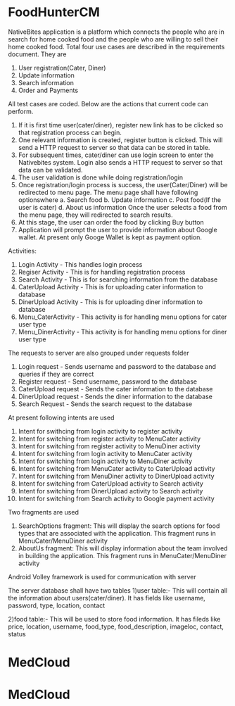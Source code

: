 # FoodHunterCM

NativeBites application is a platform which connects the people who are in search for home cooked food and the people who are willing
to sell their home cooked food. Total four use cases are described in the requirements document. 
They are 
1. User registration(Cater, Diner)
2. Update information 
3. Search information 
4. Order and Payments

All test cases are coded. Below are the actions that current code can perform. 
1. If it is first time user(cater/diner), register new link has to be clicked so that registration process can begin. 
2. One relevant information is created, register button is clicked. This will send a HTTP request to server so that data can be stored in table.
3. For subsequent times, cater/diner can use login screen to enter the Nativebites system. Login also sends a HTTP request to server so that data can be validated. 
4. The user validation is done while doing registration/login 
5. Once registration/login process is success, the user(Cater/Diner) will be redirected to menu page. The menu page shall have following optionswhere
   a. Search food
   b. Update information
   c. Post food(If the user is cater)
   d. About us information
   Once the user selects a food from the menu page, they will redirected to search results.
6. At this stage, the user can order the food by clicking Buy button 
7. Application will prompt the user to provide information about Google wallet. At present only Googe Wallet is kept as payment option.

Activities:
1. Login Activity - This handles login process 
2. Regiser Activity - This is for handling registration process 
3. Search Activity - This is for searching information from the database 
4. CaterUpload Activity - This is for uploading cater information to database 
5. DinerUpload Activity - This is for uploading diner information to database
6. Menu_CaterActivity - This activity is for handling menu options for cater user type
7. Menu_DinerActivity - This activity is for handling menu options for diner user type

The requests to server are also grouped under requests folder 
1. Login request - Sends username and password to the database and queries if they are correct 
2. Register request - Send username, password to the database 
3. CaterUpload request - Sends the cater information to the database 
4. DinerUpload request - Sends the diner information to the database
5. Search Request - Sends the search request to the database

At present following intents are used 
1. Intent for swithcing from login activity to register activity
2. Intent for switching from register activity to MenuCater activity 
3. Intent for switching from register activity to MenuDiner activity 
4. Intent for switching from login activity to MenuCater activity 
5. Intent for switching from login activity to MenuDiner activity 
6. Intent for switching from MenuCater activity to CaterUpload activity
7. Intent for switching from MenuDiner activity to DinerUpload activity
6. Intent for switching from CaterUpload activity to Search activity 
7. Intent for switching from DinerUpload activity to Search activity
8. Intent for switching from Search activity to Google payment activity

Two fragments are used 
1. SearchOptions fragment: This will display the search options for food types that are associated with the application. 
   This fragment runs in MenuCater/MenuDiner activity
2. AboutUs fragment: This will display information about the team involved in building the application. 
   This fragment runs in MenuCater/MenuDiner activity
   

Android Volley framework is used for communication with server

The server database shall have two tables 
1)user table:- This will contain all the information about users(cater/diner). 
  It has fields like username, password, type, location, contact 

2)food table:- This will be used to store food information. 
  It has fileds like price, location, username, food_type, food_description, imageloc, contact, status
  # MedCloud
# MedCloud
